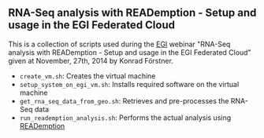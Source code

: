 ## RNA-Seq analysis with READemption - Setup and usage in the EGI Federated Cloud

This is a collection of scripts used during the 
[EGI](https://www.egi.eu) webinar "RNA-Seq analysis with READemption - Setup
and usage in the EGI Federated Cloud" given at November, 27th, 2014 by
Konrad Förstner.

* `create_vm.sh`: Creates the virtual machine
* `setup_system_on_egi_vm.sh`: Installs required software on the virtual machine
* `get_rna_seq_data_from_geo.sh`: Retrieves and pre-processes the RNA-Seq data 
* `run_reademption_analysis.sh`: Performs the actual analysis using
  [READemption](http://pythonhosted.org/READemption/)
